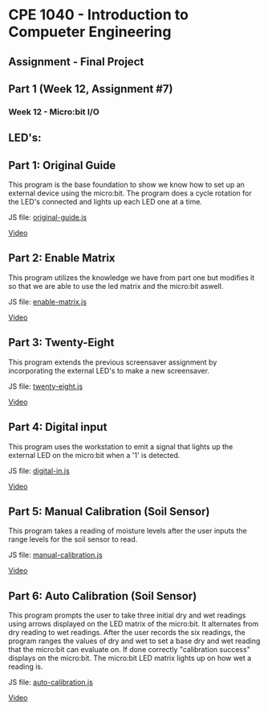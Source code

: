 # CPE 1040 - Introduction to Compueter Engineering #
## Assignment - Final Project ##
## Part 1 (Week 12, Assignment #7) ##
### Week 12 - Micro:bit I/O ###
## LED's: ##
## Part 1: Original Guide ##
This program is the base foundation to show we know how to set up an external device using the micro:bit. The program does a cycle rotation for the LED's connected and lights up each LED one at a time.

JS file: [original-guide.js](https://github.com/Introduction-to-Computer-Engineering/final-project-assignment-7-week-12-ZenBoba/blob/master/original-guide.js)

[Video](https://imgur.com/a/OSG0eOT) 
## Part 2: Enable Matrix ##
This program utilizes the knowledge we have from part one but modifies it so that we are able to use the led matrix and the micro:bit aswell.

JS file: [enable-matrix.js](https://github.com/Introduction-to-Computer-Engineering/final-project-assignment-7-week-12-ZenBoba/blob/master/enable-matrix.js)

[Video](https://imgur.com/a/YWH7PJx)
## Part 3: Twenty-Eight ##
This program extends the previous screensaver assignment by incorporating the external LED's to make a new screensaver.

JS file: [twenty-eight.js](https://github.com/Introduction-to-Computer-Engineering/final-project-assignment-7-week-12-ZenBoba/blob/master/twenty-eight.js)

[Video](https://imgur.com/a/RSacOk8)
## Part 4: Digital input ##
This program uses the workstation to emit a signal that lights up the external LED on the micro:bit when a '1' is detected. 

JS file: [digital-in.js](https://github.com/Introduction-to-Computer-Engineering/final-project-assignment-7-week-12-ZenBoba/blob/master/digital-in.js)

[Video](https://imgur.com/a/YKwVFhz)
## Part 5: Manual Calibration (Soil Sensor) ##
This program takes a reading of moisture levels after the user inputs the range levels for the soil sensor to read. 

JS file: [manual-calibration.js](https://github.com/Introduction-to-Computer-Engineering/final-project-assignment-7-week-12-ZenBoba/blob/master/manual-calibration.js)

[Video](https://imgur.com/a/WGRIALY)
## Part 6: Auto Calibration (Soil Sensor) ##
This program prompts the user to take three initial dry and wet readings using arrows displayed on the LED matrix of the micro:bit. It alternates from dry reading to wet readings. After the user records the six readings, the program ranges the values of dry and wet to set a base dry and wet reading that the micro:bit can evaluate on. If done correctly "calibration success" displays on the micro:bit. The micro:bit LED matrix lights up on how wet a reading is.

JS file: [auto-calibration.js](https://github.com/Introduction-to-Computer-Engineering/final-project-assignment-7-week-12-ZenBoba/blob/master/auto-calibration.js)

[Video](https://imgur.com/a/O9jlpwn)
